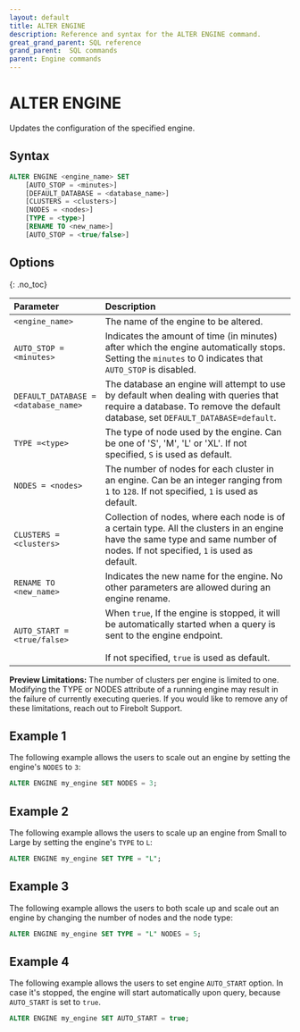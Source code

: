 ```yaml
---
layout: default
title: ALTER ENGINE
description: Reference and syntax for the ALTER ENGINE command.
great_grand_parent: SQL reference
grand_parent:  SQL commands
parent: Engine commands
---
```


# ALTER ENGINE

Updates the configuration of the specified engine.

## Syntax

```sql
ALTER ENGINE <engine_name> SET
    [AUTO_STOP = <minutes>]
    [DEFAULT_DATABASE = <database_name>]
    [CLUSTERS = <clusters>]
    [NODES = <nodes>]
    [TYPE = <type>]
    [RENAME TO <new_name>]
    [AUTO_STOP = <true/false>]
```
## Options 
{: .no_toc}  

| Parameter                            | Description                                  |
| :----------------------------------- | :------------------------------------------- |
| `<engine_name>`                      | The name of the engine to be altered.        |
| `AUTO_STOP = <minutes>`              | Indicates the amount of time (in minutes) after which the engine automatically stops. Setting the `minutes` to 0 indicates that `AUTO_STOP` is disabled. |
| `DEFAULT_DATABASE = <database_name>` | The database an engine will attempt to use by default when dealing with queries that require a database. To remove the default database, set `DEFAULT_DATABASE=default`. |
| `TYPE =<type>`                       | The type of node used by the engine. Can be one of 'S', 'M', 'L' or 'XL'. If not specified, `S` is used as default. |
| `NODES = <nodes>`                    | The number of nodes for each cluster in an engine. Can be an integer ranging from `1` to `128`. If not specified, `1` is used as default. |
| `CLUSTERS = <clusters>`              | Collection of nodes, where each node is of a certain type. All the clusters in an engine have the same type and same number of nodes. If not specified, `1` is used as default. |
| `RENAME TO <new_name>`               | Indicates the new name for the engine. No other parameters are allowed during an engine rename. |
| `AUTO_START = <true/false>`          | When `true`, If the engine is stopped, it will be automatically started when a query is sent to the engine endpoint.<br><br>If not specified, `true` is used as default. |

**Preview Limitations:**  The number of clusters per engine is limited to one.  Modifying the TYPE or NODES attribute of a running engine may result in the failure of currently executing queries. If you would like to remove any of these limitations, reach out to Firebolt Support.

## Example 1
The following example allows the users to scale out an engine by setting the engine's `NODES` to `3`: 

```sql
ALTER ENGINE my_engine SET NODES = 3;
```

## Example 2
The following example allows the users to scale up an engine from Small to Large by setting the engine's `TYPE` to `L`: 

```sql
ALTER ENGINE my_engine SET TYPE = "L";
```

## Example 3
The following example allows the users to both scale up and scale out an engine by changing the number of nodes and the node type: 

```sql
ALTER ENGINE my_engine SET TYPE = "L" NODES = 5;
```

## Example 4
The following example allows the users to set engine `AUTO_START` option. In case it's stopped, the engine will start automatically upon query, because `AUTO_START` is set to `true`.

```sql
ALTER ENGINE my_engine SET AUTO_START = true;
```

